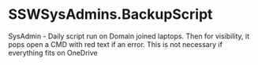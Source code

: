 # SSWSysAdmins.BackupScript
SysAdmin - Daily script run on Domain joined laptops.  Then for visibility, it pops open a CMD with red text if an error.  This is not necessary if everything fits on OneDrive
